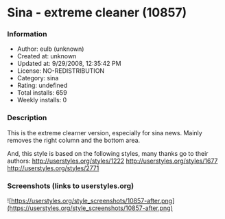 # Sina - extreme cleaner (10857)

### Information
- Author: eulb (unknown)
- Created at: unknown
- Updated at: 9/29/2008, 12:35:42 PM
- License: NO-REDISTRIBUTION
- Category: sina
- Rating: undefined
- Total installs: 659
- Weekly installs: 0


### Description
This is the extreme clearner version, especially for sina news.
Mainly removes the right column and the bottom area.

And, this style is based on the following styles, many thanks go to their authors:
http://userstyles.org/styles/1222
http://userstyles.org/styles/1677
http://userstyles.org/styles/2771


### Screenshots (links to userstyles.org)
![https://userstyles.org/style_screenshots/10857-after.png](https://userstyles.org/style_screenshots/10857-after.png)


